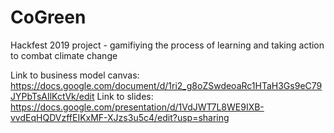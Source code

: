 # CoGreen
Hackfest 2019 project - gamifiying the process of learning and taking action to combat climate change

Link to business model canvas: https://docs.google.com/document/d/1ri2_g8oZSwdeoaRc1HTaH3Gs9eC79JYPbTsAIlKctVk/edit
Link to slides: https://docs.google.com/presentation/d/1VdJWT7L8WE9IXB-vvdEqHQDVzffEIKxMF-XJzs3u5c4/edit?usp=sharing
